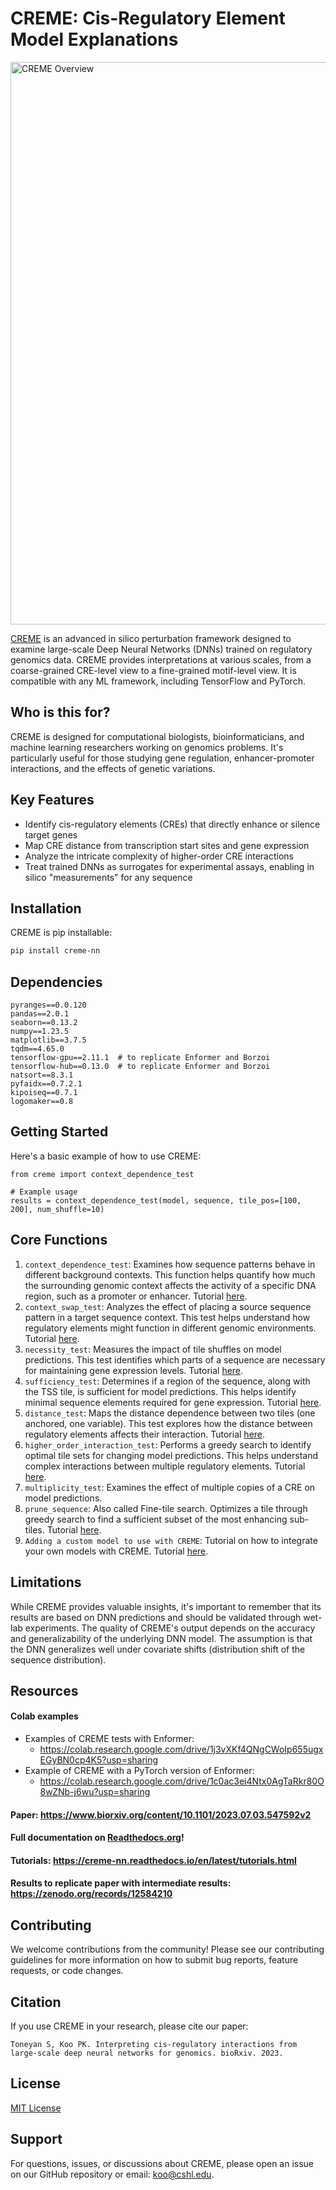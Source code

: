 # CREME: Cis-Regulatory Element Model Explanations

<img src="img/creme_overview.png" alt="CREME Overview" width="900"/>

[CREME](https://www.youtube.com/watch?v=PBwAxmrE194) is an advanced in silico perturbation framework designed to examine large-scale Deep Neural Networks (DNNs) trained on regulatory genomics data. CREME provides interpretations at various scales, from a coarse-grained CRE-level view to a fine-grained motif-level view. It is compatible with any ML framework, including TensorFlow and PyTorch. 

## Who is this for?

CREME is designed for computational biologists, bioinformaticians, and machine learning researchers working on genomics problems. It's particularly useful for those studying gene regulation, enhancer-promoter interactions, and the effects of genetic variations.

## Key Features

- Identify cis-regulatory elements (CREs) that directly enhance or silence target genes
- Map CRE distance from transcription start sites and gene expression
- Analyze the intricate complexity of higher-order CRE interactions
- Treat trained DNNs as surrogates for experimental assays, enabling in silico "measurements" for any sequence

## Installation

CREME is pip installable:

```bash
pip install creme-nn
```

## Dependencies

```
pyranges==0.0.120
pandas==2.0.1
seaborn==0.13.2
numpy==1.23.5
matplotlib==3.7.5
tqdm==4.65.0
tensorflow-gpu==2.11.1  # to replicate Enformer and Borzoi
tensorflow-hub==0.13.0  # to replicate Enformer and Borzoi
natsort==8.3.1
pyfaidx==0.7.2.1
kipoiseq==0.7.1
logomaker==0.8
```

## Getting Started

Here's a basic example of how to use CREME:
```
from creme import context_dependence_test

# Example usage
results = context_dependence_test(model, sequence, tile_pos=[100, 200], num_shuffle=10)
```

## Core Functions

1. `context_dependence_test`: Examines how sequence patterns behave in different background contexts. This function helps quantify how much the surrounding genomic context affects the activity of a specific DNA region, such as a promoter or enhancer. Tutorial [here](https://creme-nn.readthedocs.io/en/latest/tutorials/context_dependence.html).
2. `context_swap_test`: Analyzes the effect of placing a source sequence pattern in a target sequence context. This test helps understand how regulatory elements might function in different genomic environments. Tutorial [here](https://creme-nn.readthedocs.io/en/latest/tutorials/context_swap.html).
3. `necessity_test`: Measures the impact of tile shuffles on model predictions. This test identifies which parts of a sequence are necessary for maintaining gene expression levels. Tutorial [here](https://creme-nn.readthedocs.io/en/latest/tutorials/necessity_test.html).
4. `sufficiency_test`: Determines if a region of the sequence, along with the TSS tile, is sufficient for model predictions. This helps identify minimal sequence elements required for gene expression. Tutorial [here](https://creme-nn.readthedocs.io/en/latest/tutorials/sufficiency_test_and_fine_tile_search.html).
5. `distance_test`: Maps the distance dependence between two tiles (one anchored, one variable). This test explores how the distance between regulatory elements affects their interaction. Tutorial [here](https://creme-nn.readthedocs.io/en/latest/tutorials/distance_test.html).
6. `higher_order_interaction_test`: Performs a greedy search to identify optimal tile sets for changing model predictions. This helps understand complex interactions between multiple regulatory elements. Tutorial [here](https://creme-nn.readthedocs.io/en/latest/tutorials/higher_order_interaction_test.html).
7. `multiplicity_test`: Examines the effect of multiple copies of a CRE on model predictions.
8. `prune_sequence`: Also called Fine-tile search. Optimizes a tile through greedy search to find a sufficient subset of the most enhancing sub-tiles. Tutorial [here](https://creme-nn.readthedocs.io/en/latest/tutorials/sufficiency_test_and_fine_tile_search.html#Fine-tile-search).
9. `Adding a custom model to use with CREME`: Tutorial on how to integrate your own models with CREME. Tutorial [here](https://creme-nn.readthedocs.io/en/latest/tutorials/adding_a_custom_model.html).

## Limitations
While CREME provides valuable insights, it's important to remember that its results are based on DNN predictions and should be validated through wet-lab experiments. The quality of CREME's output depends on the accuracy and generalizability of the underlying DNN model. The assumption is that the DNN generalizes well under covariate shifts (distribution shift of the sequence distribution).

## Resources


#### Colab examples

* Examples of CREME tests with Enformer:
    * https://colab.research.google.com/drive/1j3vXKf4QNgCWoIp655ugxEGyBN0cp4K5?usp=sharing
* Example of CREME with a PyTorch version of Enformer:
    * https://colab.research.google.com/drive/1c0ac3ei4Ntx0AgTaRkr80O8wZNb-j6wu?usp=sharing

#### Paper: https://www.biorxiv.org/content/10.1101/2023.07.03.547592v2

#### Full documentation on [Readthedocs.org](https://creme-nn.readthedocs.io/en/latest/index.html)!

#### Tutorials: https://creme-nn.readthedocs.io/en/latest/tutorials.html

#### Results to replicate paper with intermediate results: https://zenodo.org/records/12584210 

## Contributing
We welcome contributions from the community! Please see our contributing guidelines for more information on how to submit bug reports, feature requests, or code changes.

## Citation
If you use CREME in your research, please cite our paper:

`
Toneyan S, Koo PK. Interpreting cis-regulatory interactions from large-scale deep neural networks for genomics. bioRxiv. 2023.
`

## License
[MIT License](https://github.com/p-koo/creme-nn/blob/master/LICENSE)


## Support
For questions, issues, or discussions about CREME, please open an issue on our GitHub repository or email: koo@cshl.edu. 
